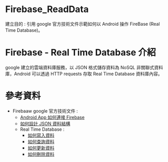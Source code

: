 # Firebase_ReadData
建立目的 : 引用 google 官方技術文件示範如何以 Android 操作 FireBase (Real Time Database)。 

# Firebase - Real Time Database 介紹
google 建立的雲端資料庫服務，以 JSON 格式儲存資料為 NoSQL 非關聯式資料庫，Android 可以透過 HTTP requests 存取 Real Time Database 資料庫內容。

# 參考資料
* Firebaaw google 官方技術文件 : 
   - [Android App 如何連接 Firebase](https://firebase.google.com/docs/database/android/start)
   - [如何設計 JSON 資料結構](https://firebase.google.com/docs/database/android/structure-data)
   - Real Time Database :
      - [如何寫入資料](https://firebase.google.com/docs/database/android/read-and-write#write_data)
      - [如何查詢資料](https://firebase.google.com/docs/database/android/read-and-write#read_data)
      - [如何更新資料](https://firebase.google.com/docs/database/android/read-and-write#update_specific_fields)
      - [如何刪除資料](https://firebase.google.com/docs/database/android/read-and-write#delete_data)
